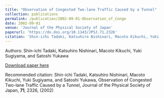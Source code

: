 ```yaml
---
title: "Observation of Congested Two-lane Traffic Caused by a Tunnel"
collection: publications
permalink: /publication/2002-09-01-Observation_of_Conge
date: 2002-09-01
venue: 'Journal of the Physical Society of Japan'
paperurl: 'https://dx.doi.org/10.1143/JPSJ.71.2326'
citation: 'Shin-ichi Tadaki, Katsuhiro Nishinari, Macoto Kikuchi, Yuki Sugiyama, and Satoshi Yukawa, Observation of Congested Two-lane Traffic Caused by a Tunnel, Journal of the Physical Society of Japan, <b>71</b>, 2326, (2002)'
---
```


Authors: Shin-ichi Tadaki, Katsuhiro Nishinari, Macoto Kikuchi, Yuki Sugiyama, and Satoshi Yukawa


<a href='https://dx.doi.org/10.1143/JPSJ.71.2326'>Download paper here</a>

Recommended citation: Shin-ichi Tadaki, Katsuhiro Nishinari, Macoto Kikuchi, Yuki Sugiyama, and Satoshi Yukawa, Observation of Congested Two-lane Traffic Caused by a Tunnel, Journal of the Physical Society of Japan, <b>71</b>, 2326, (2002)
